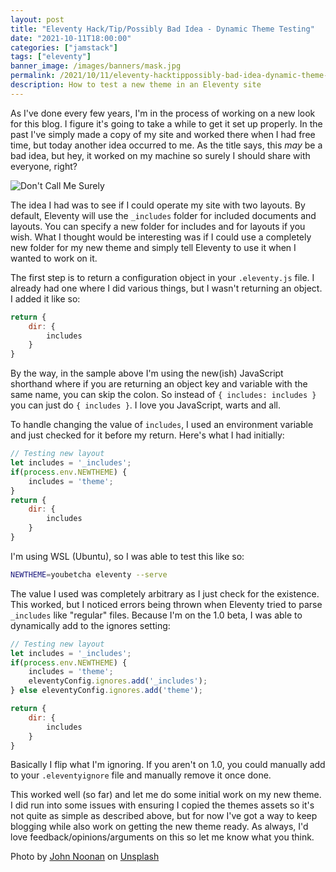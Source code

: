 ```yaml
---
layout: post
title: "Eleventy Hack/Tip/Possibly Bad Idea - Dynamic Theme Testing"
date: "2021-10-11T18:00:00"
categories: ["jamstack"]
tags: ["eleventy"]
banner_image: /images/banners/mask.jpg
permalink: /2021/10/11/eleventy-hacktippossibly-bad-idea-dynamic-theme-testing.html
description: How to test a new theme in an Eleventy site
---
```


As I've done every few years, I'm in the process of working on a new look for this blog. I figure it's going to take a while to get it set up properly. In the past I've simply made a copy of my site and worked there when I had free time, but today another idea occurred to me. As the title says, this *may* be a bad idea, but hey, it worked on my machine so surely I should share with everyone, right? 

<p>
<img data-src="https://static.raymondcamden.com/images/2021/10/surely.jpg" alt="Don't Call Me Surely" class="lazyload imgborder imgcenter">
</p>

The idea I had was to see if I could operate my site with two layouts. By default, Eleventy will use the `_includes` folder for included documents and layouts. You can specify a new folder for includes and for layouts if you wish. What I thought would be interesting was if I could use a completely new folder for my new theme and simply tell Eleventy to use it when I wanted to work on it.

The first step is to return a configuration object in your `.eleventy.js` file. I already had one where I did various things, but I wasn't returning an object. I added it like so:

```js
return {
	dir: {
		includes
	}
}
```

By the way, in the sample above I'm using the new(ish) JavaScript shorthand where if you are returning an object key and variable with the same name, you can skip the colon. So instead of `{ includes: includes }` you can just do `{ includes }`. I love you JavaScript, warts and all. 

To handle changing the value of `includes`, I used an environment variable and just checked for it before my return. Here's what I had initially:

```js
// Testing new layout
let includes = '_includes';
if(process.env.NEWTHEME) {
	includes = 'theme';
} 
return {
	dir: {
		includes
	}
}
```

I'm using WSL (Ubuntu), so I was able to test this like so:

```bash
NEWTHEME=youbetcha eleventy --serve
```

The value I used was completely arbitrary as I just check for the existence. This worked, but I noticed errors being thrown when Eleventy tried to parse `_includes` like "regular" files. Because I'm on the 1.0 beta, I was able to dynamically add to the ignores setting:

```js
// Testing new layout
let includes = '_includes';
if(process.env.NEWTHEME) {
	includes = 'theme';
	eleventyConfig.ignores.add('_includes');
} else eleventyConfig.ignores.add('theme');

return {
	dir: {
		includes
	}
}
```

Basically I flip what I'm ignoring. If you aren't on 1.0, you could manually add to your `.eleventyignore` file and manually remove it once done. 

This worked well (so far) and let me do some initial work on my new theme. I did run into some issues with ensuring I copied the themes assets so it's not quite as simple as described above, but for now I've got a way to keep blogging while also work on getting the new theme ready. As always, I'd love feedback/opinions/arguments on this so let me know what you think.

Photo by <a href="https://unsplash.com/@theonlynoonan?utm_source=unsplash&utm_medium=referral&utm_content=creditCopyText">John Noonan</a> on <a href="https://unsplash.com/s/photos/mask?utm_source=unsplash&utm_medium=referral&utm_content=creditCopyText">Unsplash</a>
  